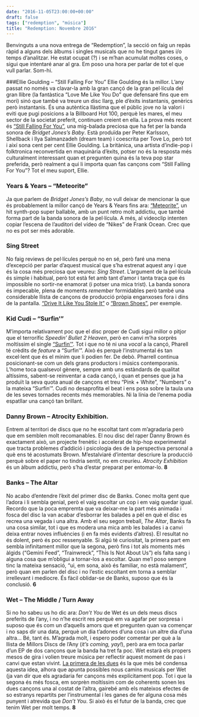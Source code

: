 ```yaml
---
date: "2016-11-05T23:00:00+00:00"
draft: false
tags: ["redemption", "música"]
title: "Redemption: Novembre 2016"
---
```

Benvinguts a una nova entrega de “Redemption”, la secció on faig un repàs ràpid a alguns dels àlbums i singles musicals que no he tingut ganes i/o temps d’analitzar. He estat ocupat (?) i se m’han acumulat moltes coses, o sigui que intentaré anar al gra. Em poso una hora per parlar de tot el que vull parlar. Som-hi.

<!-- more -->

###Ellie Goulding – “Still Falling For You”
Ellie Goulding és la millor. L’any passat no només va clavar-la amb la gran cançó de la gran pel·lícula del gran llibre (la fantàstica “Love Me Like You Do” que defensaré fins que em mori) sinó que també va treure un disc llarg, ple d’èxits instantanis, genèrics però instantanis. És una autèntica llàstima que el públic jove no la valori i eviti que pugi posicions a la Billboard Hot 100, perquè les mares, el meu sector de la societat preferit, continuen creient en ella. La prova més recent és [“Still Falling For You”](https://www.youtube.com/watch?v=pvP_OwVSFpk), una mig-balada preciosa que ha fet per la banda sonora de *Bridget Jones’s Baby*. Està produïda per Peter Karlsson, Shellback i Ilya Salmanzadeh (dream team) i coescrita per Tove Lo, però tot i així sona cent per cent Ellie Goulding. La britànica, una artista d’indie-pop i folktronica reconvertida en maquinària d’èxits, potser no és la resposta més culturalment interessant quan et pregunten quina és la teva pop star preferida, però realment a qui li importa quan fas cançons com “Still Falling For You”? Tot el meu suport, Ellie.

### Years & Years – “Meteorite”
Ja que parlem de *Bridget Jones’s Baby*, no vull deixar de mencionar la que és probablement la millor cançó de Years & Years fins ara: [“Meteorite”](https://www.youtube.com/watch?v=skOAT87JVbU), un hit synth-pop super ballable, amb un punt retro molt addictiu, que també forma part de la banda sonora de la pel·lícula. A més, al videoclip intenten copiar l’escena de l’auditori del vídeo de “Nikes” de Frank Ocean. Crec que no es pot ser més adorable.

### Sing Street
No faig reviews de pel·lícules perquè no en sé, però faré una mena d’excepció per parlar d’aquest musical que s’ha estrenat aquest any i que és la cosa més preciosa que veureu: *Sing Street*. L’argument de la pel·lícula és simple i habitual, però tot està fet amb tant d’amor i tanta traça que és impossible no sortir-ne enamorat (i potser una mica trist). La banda sonora és impecable, plena de moments *remember* formidables però també una considerable llista de cançons de producció pròpia enganxoses fora i dins de la pantalla. [“Drive It Like You Stole It”](https://www.youtube.com/watch?v=fuWTcmjnEGY) o [“Brown Shoes”](https://www.youtube.com/watch?v=AHG6t6dMiR4), per exemple.

### Kid Cudi – “Surfin’”
M’importa relativament poc que el disc proper de Cudi sigui millor o pitjor que el terrorífic *Speedin’ Bullet 2 Heaven*, però en canvi m’ha sorprès moltíssim el single [“Surfin’”](https://www.youtube.com/watch?v=F5KgsubkMCA). Tot i que no té ni una *vocal* a la cançó, Pharell té crèdits de *feature* a “Surfin’”. Això és perquè l’instrumental és tan excel·lent que és el mínim que li podien fer. De debò. Pharrell continua posicionant-se com un dels grans productors i músics contemporanis. L’home toca qualsevol gènere, sempre amb uns estàndards de qualitat altíssims, sabent-se reinventar a cada cançó, i quan et penses que ja ha produït la seva quota anual de cançons et treu “Pink + White”, “Numbers” o la mateixa “Surfin’”. Cudi no desaprofita el beat i ens posa sobre la taula una de les seves tornades recents més memorables. Ni la línia de l’enema podia espatllar una cançó tan brillant. 

### Danny Brown – Atrocity Exhibition.
Entrem al territori de discs que no he escoltat tant com m’agradaria però que em semblen molt recomanables. El nou disc del raper Danny Brown és exactament això, un projecte frenètic i accelerat de hip-hop experimental que tracta problemes d’addició i psicologia des de la perspectiva personal a què ens té acostumats Brown. M’estalviaré d’intentar descriure la producció perquè sobre el paper no tindria sentit, no em creuríeu. *Atrocity Exhibition* és un àlbum addictiu, però s’ha d’estar preparat per entomar-lo. **8**

### Banks – The Altar
No acabo d’entendre l’èxit del primer disc de Banks. Conec molta gent que l’adora i li sembla genial, però el vaig escoltar un cop i em vaig quedar igual. Recordo que la poca empremta que va deixar-me la part més animada i fosca del disc la van acabar d’esborrar les balades a pèl en què el disc es recrea una vegada i una altra. Amb el seu segon treball, *The Altar*, Banks fa una cosa similar, tot i que es modera una mica amb les balades i a canvi deixa entrar noves influències (i en fa més evidents d’altres). El resultat no és dolent, però és poc ressenyable. Si algú té curiositat, la primera part em sembla infinitament millor que la segona, però fins i tot als moments més àlgids (“Gemini Feed”, “Trainwreck”, “This Is Not About Us”) els falta sang i alguna cosa que m’obligui a tornar-los a escoltar. Quan me’l poso sempre tinc la mateixa sensació, “ui, em sona, això és familiar, no està malament”, però quan em parlen del disc i no l’estic escoltant em torna a semblar irrellevant i mediocre. És fàcil oblidar-se de Banks, suposo que és la conclusió. **6**


### Wet – The Middle / Turn Away
Si no ho sabeu us ho dic ara: *Don’t You* de Wet és un dels meus discs preferits de l’any, i no n’he escrit res perquè em va agafar per sorpresa i suposo que és com un d’aquells amors que et pregunten quan va començar i no saps dir una data, perquè un dia t’adones d’una cosa i un altre dia d’una altra… Bé, tant és. M’agrada molt, i espero poder comentar per què a la llista de Millors Discs de l’Any (*it’s coming, yay!*), però ara em toca parlar d’un EP de dos cançons que la banda ha tret fa poc. Wet estarà els propers mesos de gira i volien treure música per reflectir aquest moment de pas i canvi que estan vivint. [La primera de les dues](https://www.youtube.com/watch?v=E1_YLLv6Jt8) és la que més bé condensa aquesta idea, alhora que apunta possibles nous camins musicals per Wet (ja van dir que els agradaria fer cançons més explícitament pop. Tot i que la segona és més fosca, em sorprèn moltíssim com de coherents sonen les dues cançons una al costat de l’altra, gairebé amb els mateixos efectes de so estranys repartits per l’instrumental i les ganes de fer alguna cosa més punyent i atrevida que *Don’t You*. Si això és el futur de la banda, crec que tenim Wet per molt temps. **8**